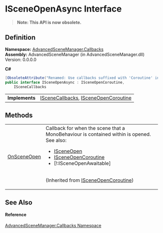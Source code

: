 # ISceneOpenAsync Interface
<blockquote><strong>Note: This API is now obsolete.</strong></blockquote>




## Definition
**Namespace:** <a href="N_AdvancedSceneManager_Callbacks.md">AdvancedSceneManager.Callbacks</a>  
**Assembly:** AdvancedSceneManager (in AdvancedSceneManager.dll) Version: 0.0.0.0

**C#**
``` C#
[ObsoleteAttribute("Renamed: Use callbacks suffixed with 'Coroutine' instead.")]
public interface ISceneOpenAsync : ISceneOpenCoroutine, 
	ISceneCallbacks
```

<table><tr><td><strong>Implements</strong></td><td><a href="T_AdvancedSceneManager_Callbacks_ISceneCallbacks.md">ISceneCallbacks</a>, <a href="T_AdvancedSceneManager_Callbacks_ISceneOpenCoroutine.md">ISceneOpenCoroutine</a></td></tr>
</table>



## Methods
<table>
<tr>
<td><a href="M_AdvancedSceneManager_Callbacks_ISceneOpenCoroutine_OnSceneOpen.md">OnSceneOpen</a></td>
<td>Callback for when the scene that a MonoBehaviour is contained within is opened. See also: <ul><li><a href="T_AdvancedSceneManager_Callbacks_ISceneOpen.md">ISceneOpen</a></li><li><a href="T_AdvancedSceneManager_Callbacks_ISceneOpenCoroutine.md">ISceneOpenCoroutine</a></li><li>[!:ISceneOpenAwaitable]</li></ul>

<br />(Inherited from <a href="T_AdvancedSceneManager_Callbacks_ISceneOpenCoroutine.md">ISceneOpenCoroutine</a>)</td></tr>
</table>

## See Also


#### Reference
<a href="N_AdvancedSceneManager_Callbacks.md">AdvancedSceneManager.Callbacks Namespace</a>  
